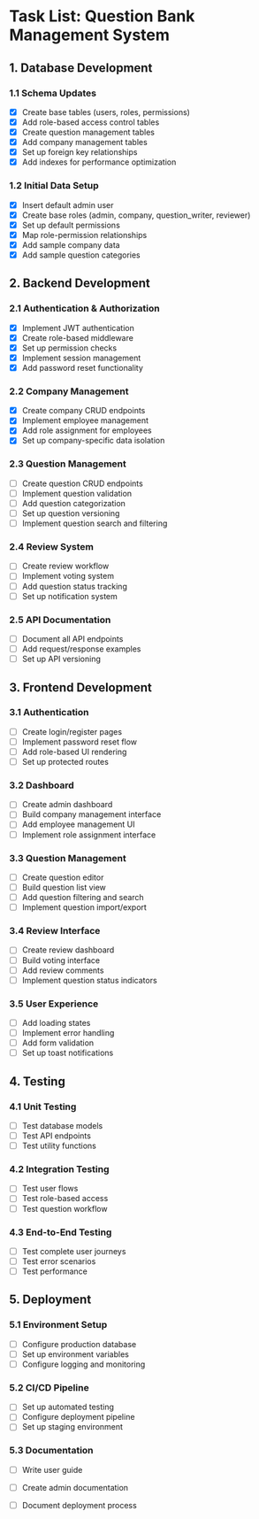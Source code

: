# Task List: Question Bank Management System

## 1. Database Development

### 1.1 Schema Updates
- [x] Create base tables (users, roles, permissions)
- [x] Add role-based access control tables
- [x] Create question management tables
- [x] Add company management tables
- [x] Set up foreign key relationships
- [x] Add indexes for performance optimization

### 1.2 Initial Data Setup
- [x] Insert default admin user
- [x] Create base roles (admin, company, question_writer, reviewer)
- [x] Set up default permissions
- [x] Map role-permission relationships
- [x] Add sample company data
- [x] Add sample question categories

## 2. Backend Development

### 2.1 Authentication & Authorization
- [x] Implement JWT authentication
- [x] Create role-based middleware
- [x] Set up permission checks
- [x] Implement session management
- [x] Add password reset functionality

### 2.2 Company Management
- [x] Create company CRUD endpoints
- [x] Implement employee management
- [x] Add role assignment for employees
- [x] Set up company-specific data isolation

### 2.3 Question Management
- [ ] Create question CRUD endpoints
- [ ] Implement question validation
- [ ] Add question categorization
- [ ] Set up question versioning
- [ ] Implement question search and filtering

### 2.4 Review System
- [ ] Create review workflow
- [ ] Implement voting system
- [ ] Add question status tracking
- [ ] Set up notification system

### 2.5 API Documentation
- [ ] Document all API endpoints
- [ ] Add request/response examples
- [ ] Set up API versioning

## 3. Frontend Development

### 3.1 Authentication
- [ ] Create login/register pages
- [ ] Implement password reset flow
- [ ] Add role-based UI rendering
- [ ] Set up protected routes

### 3.2 Dashboard
- [ ] Create admin dashboard
- [ ] Build company management interface
- [ ] Add employee management UI
- [ ] Implement role assignment interface

### 3.3 Question Management
- [ ] Create question editor
- [ ] Build question list view
- [ ] Add question filtering and search
- [ ] Implement question import/export

### 3.4 Review Interface
- [ ] Create review dashboard
- [ ] Build voting interface
- [ ] Add review comments
- [ ] Implement question status indicators

### 3.5 User Experience
- [ ] Add loading states
- [ ] Implement error handling
- [ ] Add form validation
- [ ] Set up toast notifications

## 4. Testing

### 4.1 Unit Testing
- [ ] Test database models
- [ ] Test API endpoints
- [ ] Test utility functions

### 4.2 Integration Testing
- [ ] Test user flows
- [ ] Test role-based access
- [ ] Test question workflow

### 4.3 End-to-End Testing
- [ ] Test complete user journeys
- [ ] Test error scenarios
- [ ] Test performance

## 5. Deployment

### 5.1 Environment Setup
- [ ] Configure production database
- [ ] Set up environment variables
- [ ] Configure logging and monitoring

### 5.2 CI/CD Pipeline
- [ ] Set up automated testing
- [ ] Configure deployment pipeline
- [ ] Set up staging environment

### 5.3 Documentation
- [ ] Write user guide
- [ ] Create admin documentation
- [ ] Document deployment process

